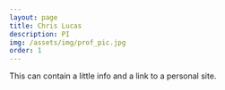 ```yaml
---
layout: page
title: Chris Lucas
description: PI
img: /assets/img/prof_pic.jpg
order: 1
---
```


This can contain a little info and a link to a personal site. 